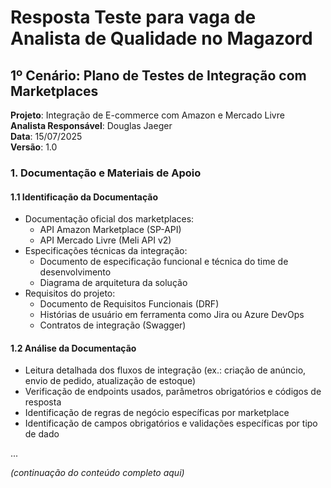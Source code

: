 # Resposta Teste para vaga de Analista de Qualidade no Magazord

## 1º Cenário: Plano de Testes de Integração com Marketplaces
**Projeto**: Integração de E-commerce com Amazon e Mercado Livre  
**Analista Responsável**: Douglas Jaeger  
**Data**: 15/07/2025  
**Versão**: 1.0

### 1. Documentação e Materiais de Apoio
#### 1.1 Identificação da Documentação
- Documentação oficial dos marketplaces:
  - API Amazon Marketplace (SP-API)
  - API Mercado Livre (Meli API v2)
- Especificações técnicas da integração:
  - Documento de especificação funcional e técnica do time de desenvolvimento
  - Diagrama de arquitetura da solução
- Requisitos do projeto:
  - Documento de Requisitos Funcionais (DRF)
  - Histórias de usuário em ferramenta como Jira ou Azure DevOps
  - Contratos de integração (Swagger)

#### 1.2 Análise da Documentação
- Leitura detalhada dos fluxos de integração (ex.: criação de anúncio, envio de pedido, atualização de estoque)
- Verificação de endpoints usados, parâmetros obrigatórios e códigos de resposta
- Identificação de regras de negócio específicas por marketplace
- Identificação de campos obrigatórios e validações específicas por tipo de dado

...

*(continuação do conteúdo completo aqui)*